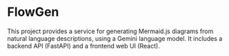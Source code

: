 # FlowGen

This project provides a service for generating Mermaid.js diagrams from natural language descriptions, using a Gemini language model. It includes a backend API (FastAPI) and a frontend web UI (React).

